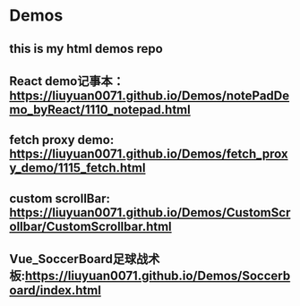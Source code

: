 # Demos
## this is my html demos repo 
React demo记事本： https://liuyuan0071.github.io/Demos/notePadDemo_byReact/1110_notepad.html
---
fetch proxy demo: https://liuyuan0071.github.io/Demos/fetch_proxy_demo/1115_fetch.html
---
custom scrollBar: https://liuyuan0071.github.io/Demos/CustomScrollbar/CustomScrollbar.html
---
Vue_SoccerBoard足球战术板:https://liuyuan0071.github.io/Demos/Soccerboard/index.html                     
---
